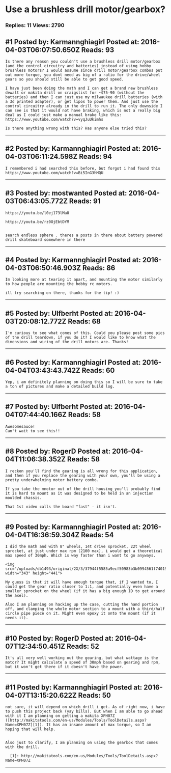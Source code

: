 # Use a brushless drill motor/gearbox?

### Replies: 11 Views: 2790

## \#1 Posted by: Karmannghiagirl Posted at: 2016-04-03T06:07:50.650Z Reads: 93

```
Is there any reason you couldn't use a brushless drill motor/gearbox (and the control circuitry and batteries) instead of using hobby brushless motors? I would assume since drill motor/gearbox combos put out more torque, you dont need as big of a ratio for the drive/wheel gears so you should still be able to get good speed.

I have just been doing the math and I can get a brand new brushless dewalt or makita drill on craigslist for ~$75-90 (without the batteries) and then I can just use my milwaukee drill batteries (with a 3d printed adapter), or get lipos to power them. And just use the control circuitry already in the drill to run it. The only downside I can see is that it would not have braking, which is not a really big deal as I could just make a manual brake like this: https://www.youtube.com/watch?v=vyqJuUkimhs

Is there anything wrong with this? Has anyone else tried this?
```

---
## \#2 Posted by: Karmannghiagirl Posted at: 2016-04-03T06:11:24.598Z Reads: 94

```
I remembered i had searched this before, but forgot i had found this https://www.youtube.com/watch?v=Bi5InG3hMQU
```

---
## \#3 Posted by: mostwanted Posted at: 2016-04-03T06:43:05.772Z Reads: 91

```
https://youtu.be/l0ej173lMa8

https://youtu.be/rz0OjEbtDYM


search endless sphere . theres a posts in there about battery powered drill skateboard somewhere in there
```

---
## \#4 Posted by: Karmannghiagirl Posted at: 2016-04-03T06:50:46.903Z Reads: 86

```
Im looking more at tearing it apart, and mounting the motor similarly to how people are mounting the hobby rc motors. 

ill try searching on there, thanks for the tip! :)
```

---
## \#5 Posted by: Ulfberht Posted at: 2016-04-03T20:08:12.772Z Reads: 68

```
I'm curious to see what comes of this. Could you please post some pics of the drill teardown, if you do it? I would like to know what the dimensions and wiring of the drill motors are. Thanks!
```

---
## \#6 Posted by: Karmannghiagirl Posted at: 2016-04-04T03:43:43.742Z Reads: 60

```
Yep, i am definitely planning on doing this so I will be sure to take a ton of pictures and make a detailed build log.
```

---
## \#7 Posted by: Ulfberht Posted at: 2016-04-04T07:44:40.166Z Reads: 58

```
Awesomesauce! 
Can't wait to see this!!
```

---
## \#8 Posted by: RogerD Posted at: 2016-04-04T11:06:38.352Z Reads: 58

```
I reckon you'll find the gearing is all wrong for this application, and then if you replace the gearing with your own, you'll be using a pretty underwhelming motor battery combo.

If you take the mnotor out of the drill housing you'll probably find it is hard to mount as it was designed to be held in an injection moulded chassis.

That 1st video calls the board "fast" - it isn't.
```

---
## \#9 Posted by: Karmannghiagirl Posted at: 2016-04-04T16:36:59.304Z Reads: 54

```
I did the math and with 8" wheels, 14t drive sprocket, 22t wheel sprocket, at just under max rpm (2100 max), i would get a theoretical max speed of 30mph. Which is way faster than i want to go anyways.

<img src="/uploads/db1493/original/2X/3/37944f5585a9ecf50983b3b0994561f74019c5fa.png" width="343" height="441">

My guess is that it will have enough torque that, if I wanted to, I could get the gear ratio closer to 1:1, and potentially even have a smaller sprocket on the wheel (if it has a big enough ID to get around the axel).

Also I am planning on hacking up the case, cutting the hand portion off, and clamping the whole motor section to a mount with a third/half circle pipe piece on it. Might even epoxy it onto the mount (if it needs it).
```

---
## \#10 Posted by: RogerD Posted at: 2016-04-07T12:34:50.451Z Reads: 52

```
It's all very well working out the gearing, but what wattage is the motor? It might calculate a speed of 30mph based on gearing and rpm, but it won't get there if it doesn't have the power.
```

---
## \#11 Posted by: Karmannghiagirl Posted at: 2016-04-07T13:15:20.622Z Reads: 50

```
not sure, it will depend on which drill i get. As of right now, i have to push this project back (yay bills). But when I am able to go ahead with it I am planning on getting a makita XPH07Z ([http://makitatools.com/en-us/Modules/Tools/ToolDetails.aspx?Name=XPH07Z][1]). It has an insane amount of max torque, so I am hoping that will help.


Also just to clarify, I am planning on using the gearbox that comes with the drill.

  [1]: http://makitatools.com/en-us/Modules/Tools/ToolDetails.aspx?Name=XPH07Z
```

---

